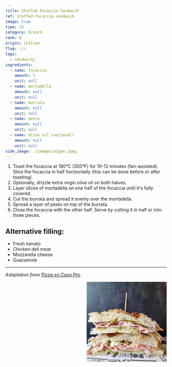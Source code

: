 ```yaml
---
title: Stuffed Focaccia Sandwich
ref: stuffed-focaccia-sandwich
image: true
time: 15
category: brunch
rank: D
origin: italian
flag: 🇮🇹
tags:
  - sandwich🥪
ingredients:
  - name: focaccia
    amount: 1
    unit: null
  - name: mortadella
    amount: null
    unit: null
  - name: burrata
    amount: null
    unit: null
  - name: pesto
    amount: null
    unit: null
  - name: olive oil (optional)
    amount: null
    unit: null
side_image: ./images/aigen.jpeg
---
```


1. Toast the focaccia at 180°C (350°F) for 10-12 minutes (fan-assisted). Slice the focaccia in half horizontally (this can be done before or after toasting). 
2. Optionally, drizzle extra virgin olive oil on both halves.
3. Layer slices of mortadella on one half of the focaccia until it's fully covered.
4. Cut the burrata and spread it evenly over the mortadella.
5. Spread a layer of pesto on top of the burrata.
6. Close the focaccia with the other half. Serve by cutting it in half or into three pieces.

## Alternative filling:
- Fresh tomato
- Chicken deli meat
- Mozzarella cheese
- Guacamole
  
---

_Adaptation from [Pizza en Casa Pro](https://pizzaencasapro.com/receta/bocata-de-focaccia-rellena/)._

<img src="images/stuffed_focaccia_sandwich.png" style="width:250px; float:right;"/>
